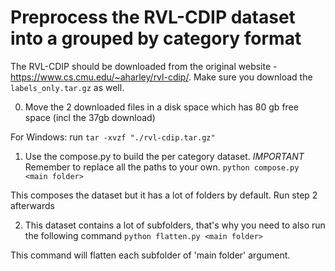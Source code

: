 # Preprocess the RVL-CDIP dataset into a grouped by category format

The RVL-CDIP should be downloaded from the original website - https://www.cs.cmu.edu/~aharley/rvl-cdip/. Make sure you download the `labels_only.tar.gz` as well.

0. Move the 2 downloaded files in a disk space which has 80 gb free space (incl the 37gb download)

For Windows: run `tar -xvzf "./rvl-cdip.tar.gz"` 

1. Use the compose.py to build the per category dataset. 
*IMPORTANT* Remember to replace all the paths to your own.
`python compose.py <main folder>`

This composes the dataset but it has a lot of folders by default. Run step 2 afterwards

2. This dataset contains a lot of subfolders, that's why you need to also run the following command
`python flatten.py <main folder>`

This command will flatten each subfolder of 'main folder' argument. 

